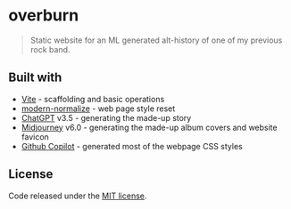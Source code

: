 # overburn

> Static website for an ML generated alt-history of one of my previous rock band.

## Built with

- [Vite](https://vitejs.dev/) - scaffolding and basic operations
- [modern-normalize](https://github.com/sindresorhus/modern-normalize) - web page style reset
- [ChatGPT](https://chat.openai.com/) v3.5 - generating the made-up story
- [Midjourney](https://www.midjourney.com/) v6.0 - generating the made-up album covers and website favicon
- [Github Copilot](https://github.com/features/copilot) - generated most of the webpage CSS styles

## License

Code released under the [MIT license](LICENSE).
